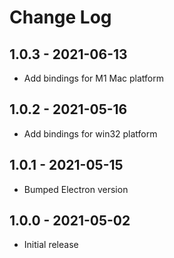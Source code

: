 # Change Log

## 1.0.3 - 2021-06-13

* Add bindings for M1 Mac platform

## 1.0.2 - 2021-05-16

* Add bindings for win32 platform

## 1.0.1 - 2021-05-15

* Bumped Electron version

## 1.0.0 - 2021-05-02

* Initial release